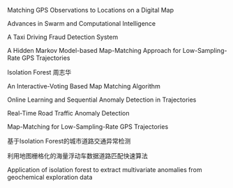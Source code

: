 Matching GPS Observations to Locations on a Digital Map

Advances in Swarm and Computational Intelligence

A Taxi Driving Fraud Detection System

A Hidden Markov Model-based Map-Matching Approach for Low-Sampling-Rate GPS Trajectories

Isolation Forest 周志华

An Interactive-Voting Based Map Matching Algorithm

Online Learning and Sequential Anomaly Detection in Trajectories

Real-Time Road Traffic Anomaly Detection

Map-Matching for Low-Sampling-Rate GPS Trajectories

基于Isolation Forest的城市道路交通异常检测

利用地图栅格化的海量浮动车数据道路匹配快速算法

Application of isolation forest to extract multivariate anomalies from geochemical exploration data
